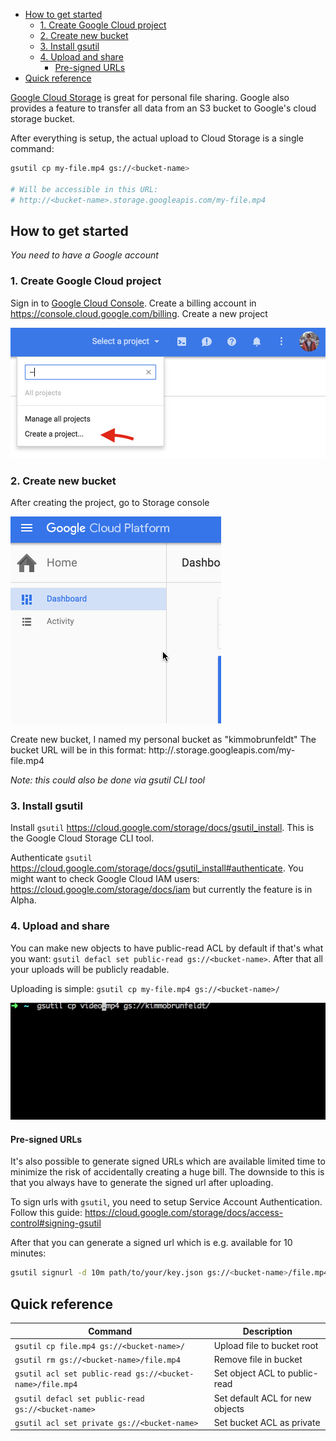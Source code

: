 <!-- START doctoc generated TOC please keep comment here to allow auto update -->
<!-- DON'T EDIT THIS SECTION, INSTEAD RE-RUN doctoc TO UPDATE -->

- [How to get started](#how-to-get-started)
  - [1. Create Google Cloud project](#1-create-google-cloud-project)
  - [2. Create new bucket](#2-create-new-bucket)
  - [3. Install gsutil](#3-install-gsutil)
  - [4. Upload and share](#4-upload-and-share)
    - [Pre-signed URLs](#pre-signed-urls)
- [Quick reference](#quick-reference)

<!-- END doctoc generated TOC please keep comment here to allow auto update -->

[Google Cloud Storage](https://cloud.google.com/storage/) is great for personal
file sharing. Google also provides a feature to transfer all data from an S3 bucket
to Google's cloud storage bucket.

After everything is setup, the actual upload to Cloud Storage is a single command:

```bash
gsutil cp my-file.mp4 gs://<bucket-name>

# Will be accessible in this URL:
# http://<bucket-name>.storage.googleapis.com/my-file.mp4
```

## How to get started

*You need to have a Google account*

### 1. Create Google Cloud project

Sign in to [Google Cloud Console](https://console.cloud.google.com).
Create a billing account in https://console.cloud.google.com/billing.
Create a new project

![Create a new project](img/google-cloud-create-project.png)


### 2. Create new bucket

After creating the project, go to Storage console

![Go to Storage console](img/google-cloud-storage-console.gif)

Create new bucket, I named my personal bucket as "kimmobrunfeldt"
The bucket URL will be in this format: http://<bucket-name>.storage.googleapis.com/my-file.mp4

*Note: this could also be done via gsutil CLI tool*

### 3. Install gsutil

Install `gsutil` https://cloud.google.com/storage/docs/gsutil_install.
This is the Google Cloud Storage CLI tool.

Authenticate `gsutil` https://cloud.google.com/storage/docs/gsutil_install#authenticate.
You might want to check Google Cloud IAM users: https://cloud.google.com/storage/docs/iam
but currently the feature is in Alpha.

### 4. Upload and share

You can make new objects to have public-read ACL by default if that's what you want:
`gsutil defacl set public-read gs://<bucket-name>`. After that all your uploads
will be publicly readable.

Uploading is simple: `gsutil cp my-file.mp4 gs://<bucket-name>/`

![Upload file](img/google-cloud-storage-upload.gif)

#### Pre-signed URLs

It's also possible to generate signed URLs which are available limited time to minimize the
risk of accidentally creating a huge bill. The downside to this is that you always
have to generate the signed url after uploading.

To sign urls with `gsutil`, you need to setup Service Account Authentication. Follow this
guide: https://cloud.google.com/storage/docs/access-control#signing-gsutil

After that you can generate a signed url which is e.g. available for 10 minutes:

```bash
gsutil signurl -d 10m path/to/your/key.json gs://<bucket-name>/file.mp4
```

## Quick reference

Command                                                    | Description
---------------------------------------------------------- | -------------------------------
`gsutil cp file.mp4 gs://<bucket-name>/`                   | Upload file to bucket root
`gsutil rm gs://<bucket-name>/file.mp4`                    | Remove file in bucket
`gsutil acl set public-read gs://<bucket-name>/file.mp4`  | Set object ACL to public-read
`gsutil defacl set public-read gs://<bucket-name>`        | Set default ACL for new objects
`gsutil acl set private gs://<bucket-name>`                | Set bucket ACL as private
